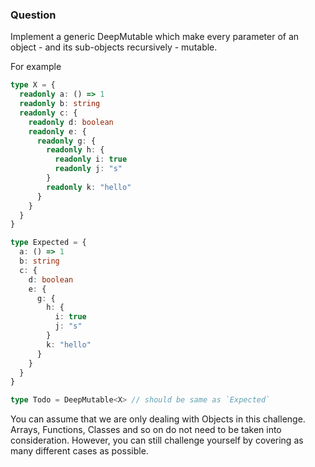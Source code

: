 ### Question

  Implement a generic DeepMutable<T> which make every parameter of an object - and its sub-objects recursively - mutable.

  For example

  ```ts
  type X = {
    readonly a: () => 1
    readonly b: string
    readonly c: {
      readonly d: boolean
      readonly e: {
        readonly g: {
          readonly h: {
            readonly i: true
            readonly j: "s"
          }
          readonly k: "hello"
        }
      }
    }
  }

  type Expected = {
    a: () => 1
    b: string
    c: {
      d: boolean
      e: {
        g: {
          h: {
            i: true
            j: "s"
          }
          k: "hello"
        }
      }
    }
  }

  type Todo = DeepMutable<X> // should be same as `Expected`
  ```

  You can assume that we are only dealing with Objects in this challenge. Arrays, Functions, Classes and so on do not need to be taken into consideration. However, you can still challenge yourself by covering as many different cases as possible.
